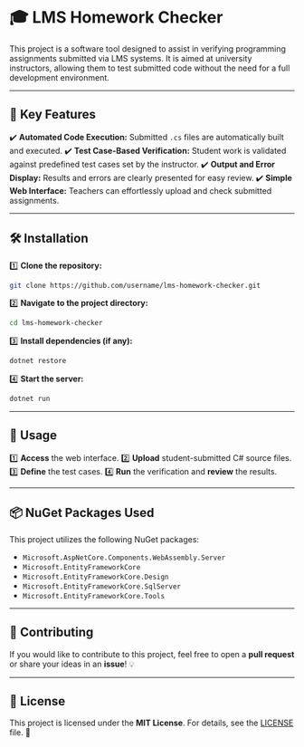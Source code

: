 # 🎓 LMS Homework Checker

This project is a software tool designed to assist in verifying programming assignments submitted via LMS systems. It is aimed at university instructors, allowing them to test submitted code without the need for a full development environment.

---

## 🚀 Key Features

✔️ **Automated Code Execution:** Submitted `.cs` files are automatically built and executed. ✔️ **Test Case-Based Verification:** Student work is validated against predefined test cases set by the instructor. ✔️ **Output and Error Display:** Results and errors are clearly presented for easy review. ✔️ **Simple Web Interface:** Teachers can effortlessly upload and check submitted assignments.

---

## 🛠 Installation

1️⃣ **Clone the repository:**

```sh
git clone https://github.com/username/lms-homework-checker.git
```

2️⃣ **Navigate to the project directory:**

```sh
cd lms-homework-checker
```

3️⃣ **Install dependencies (if any):**

```sh
dotnet restore
```

4️⃣ **Start the server:**

```sh
dotnet run
```

---

## 📌 Usage

1️⃣ **Access** the web interface. 2️⃣ **Upload** student-submitted C# source files. 3️⃣ **Define** the test cases. 4️⃣ **Run** the verification and **review** the results.

---

## 📦 NuGet Packages Used

This project utilizes the following NuGet packages:

- `Microsoft.AspNetCore.Components.WebAssembly.Server`
- `Microsoft.EntityFrameworkCore`
- `Microsoft.EntityFrameworkCore.Design`
- `Microsoft.EntityFrameworkCore.SqlServer`
- `Microsoft.EntityFrameworkCore.Tools`

---

## 🤝 Contributing

If you would like to contribute to this project, feel free to open a **pull request** or share your ideas in an **issue**! 💡

---

## 📜 License

This project is licensed under the **MIT License**. For details, see the [LICENSE](LICENSE) file. 📄

